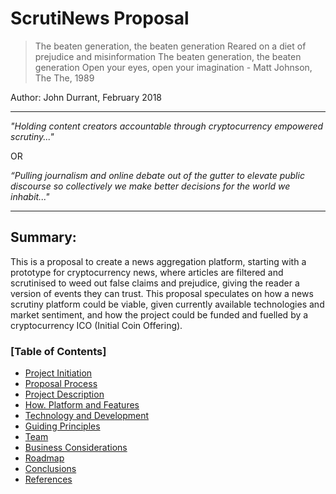 # ScrutiNews Proposal

> The beaten generation, the beaten generation 
> Reared on a diet of prejudice and misinformation
> The beaten generation, the beaten generation
> Open your eyes, open your imagination - Matt Johnson, The The, 1989

Author: John Durrant, February 2018

-----

*"Holding content creators accountable through cryptocurrency empowered scrutiny..."*

OR

*“Pulling journalism and online debate out of the gutter to elevate public discourse so collectively we make better decisions for the world we inhabit..."*

-----

## Summary:
This is a proposal to create a news aggregation platform, starting with a prototype for cryptocurrency news, where articles are filtered and scrutinised to weed out false claims and prejudice, giving the reader a version of events they can trust. This proposal speculates on how a news scrutiny platform could be viable, given currently available technologies and market sentiment, and how the project could be funded and fuelled by a cryptocurrency ICO (Initial Coin Offering).


### [Table of Contents]

* [Project Initiation](project-initiation.md)
* [Proposal Process](proposal-process.md)
* [Project Description](project-description.md)
* [How. Platform and Features](how-platform-and-features.md)
* [Technology and Development](technology-and-development.md)
* [Guiding Principles](guiding-principles.md)
* [Team](team.md)
* [Business Considerations](business-considerations.md)
* [Roadmap](roadmap.md)
* [Conclusions](conclusions.md)
* [References](references.md)
